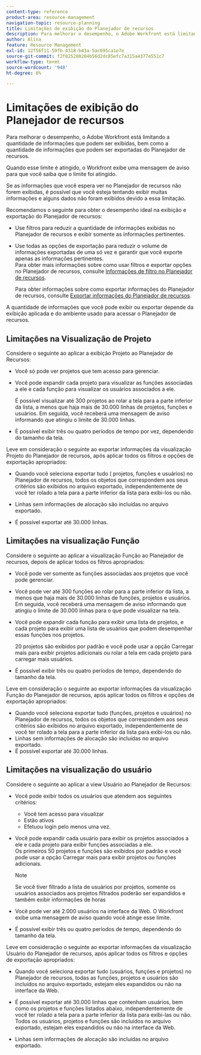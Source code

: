 ```yaml
---
content-type: reference
product-area: resource-management
navigation-topic: resource-planning
title: Limitações de exibição do Planejador de recursos
description: Para melhorar o desempenho, o Adobe Workfront está limitando a quantidade de informações que podem ser exibidas, bem como a quantidade de informações que podem ser exportadas do Planejador de recursos.
author: Alina
feature: Resource Management
exl-id: 12f56f11-59fb-4318-b43a-5ac695ca1e7e
source-git-commit: f2f825280204b56d2dc85efc7a315a4377e551c7
workflow-type: tm+mt
source-wordcount: '948'
ht-degree: 0%

---
```


# Limitações de exibição do Planejador de recursos

Para melhorar o desempenho, o Adobe Workfront está limitando a quantidade de informações que podem ser exibidas, bem como a quantidade de informações que podem ser exportadas do Planejador de recursos.

Quando esse limite é atingido, o Workfront exibe uma mensagem de aviso para que você saiba que o limite foi atingido.

Se as informações que você espera ver no Planejador de recursos não forem exibidas, é possível que você esteja tentando exibir muitas informações e alguns dados não foram exibidos devido a essa limitação.

Recomendamos o seguinte para obter o desempenho ideal na exibição e exportação do Planejador de recursos:

* Use filtros para reduzir a quantidade de informações exibidas no Planejador de recursos e exibir somente as informações pertinentes.
* Use todas as opções de exportação para reduzir o volume de informações exportadas de uma só vez e garantir que você exporte apenas as informações pertinentes.\
  Para obter mais informações sobre como usar filtros e exportar opções no Planejador de recursos, consulte [Informações de filtro no Planejador de recursos](../../resource-mgmt/resource-planning/filter-resource-planner.md).

  Para obter informações sobre como exportar informações do Planejador de recursos, consulte [Exportar informações do Planejador de recursos](../../resource-mgmt/resource-planning/export-resource-planner.md).

A quantidade de informações que você pode exibir ou exportar depende da exibição aplicada e do ambiente usado para acessar o Planejador de recursos.

## Limitações na Visualização de Projeto

Considere o seguinte ao aplicar a exibição Projeto ao Planejador de Recursos:

* Você só pode ver projetos que tem acesso para gerenciar.
* Você pode expandir cada projeto para visualizar as funções associadas a ele e cada função para visualizar os usuários associados a ele.

  É possível visualizar até 300 projetos ao rolar a tela para a parte inferior da lista, a menos que haja mais de 30.000 linhas de projetos, funções e usuários. Em seguida, você receberá uma mensagem de aviso informando que atingiu o limite de 30.000 linhas.

* É possível exibir três ou quatro períodos de tempo por vez, dependendo do tamanho da tela.

Leve em consideração o seguinte ao exportar informações da visualização Projeto do Planejador de recursos, após aplicar todos os filtros e opções de exportação apropriados:

* Quando você seleciona exportar tudo ( projetos, funções e usuários) no Planejador de recursos, todos os objetos que correspondem aos seus critérios são exibidos no arquivo exportado, independentemente de você ter rolado a tela para a parte inferior da lista para exibi-los ou não.
* Linhas sem informações de alocação são incluídas no arquivo exportado.

* É possível exportar até 30.000 linhas.

## Limitações na visualização Função

Considere o seguinte ao aplicar a visualização Função ao Planejador de recursos, depois de aplicar todos os filtros apropriados:

* Você pode ver somente as funções associadas aos projetos que você pode gerenciar.

* Você pode ver até 300 funções ao rolar para a parte inferior da lista, a menos que haja mais de 30.000 linhas de funções, projetos e usuários. Em seguida, você receberá uma mensagem de aviso informando que atingiu o limite de 30.000 linhas para o que pode visualizar na tela.
* Você pode expandir cada função para exibir uma lista de projetos, e cada projeto para exibir uma lista de usuários que podem desempenhar essas funções nos projetos.

  20 projetos são exibidos por padrão e você pode usar a opção Carregar mais para exibir projetos adicionais ou rolar a tela em cada projeto para carregar mais usuários.

* É possível exibir três ou quatro períodos de tempo, dependendo do tamanho da tela.

Leve em consideração o seguinte ao exportar informações da visualização Função do Planejador de recursos, após aplicar todos os filtros e opções de exportação apropriados:

* Quando você seleciona exportar tudo (funções, projetos e usuários) no Planejador de recursos, todos os objetos que correspondem aos seus critérios são exibidos no arquivo exportado, independentemente de você ter rolado a tela para a parte inferior da lista para exibi-los ou não.
* Linhas sem informações de alocação são incluídas no arquivo exportado.
* É possível exportar até 30.000 linhas.

## Limitações na visualização do usuário

Considere o seguinte ao aplicar a view Usuário ao Planejador de Recursos:

* Você pode exibir todos os usuários que atendem aos seguintes critérios:

   * Você tem acesso para visualizar
   * Estão ativos
   * Efetuou login pelo menos uma vez.

* Você pode expandir cada usuário para exibir os projetos associados a ele e cada projeto para exibir funções associadas a ele.\
  Os primeiros 50 projetos e funções são exibidos por padrão e você pode usar a opção Carregar mais para exibir projetos ou funções adicionais.

  >[!NOTE]
  >
  >Se você tiver filtrado a lista de usuários por projetos, somente os usuários associados aos projetos filtrados poderão ser expandidos e também exibir informações de horas

* Você pode ver até 2.000 usuários na interface da Web. O Workfront exibe uma mensagem de aviso quando você atinge esse limite.
* É possível exibir três ou quatro períodos de tempo, dependendo do tamanho da tela.

Leve em consideração o seguinte ao exportar informações da visualização Usuário do Planejador de recursos, após aplicar todos os filtros e opções de exportação apropriados:

* Quando você seleciona exportar tudo (usuários, funções e projetos) no Planejador de recursos, todas as funções, projetos e usuários são incluídos no arquivo exportado, estejam eles expandidos ou não na interface da Web.

* É possível exportar até 30.000 linhas que contenham usuários, bem como os projetos e funções listados abaixo, independentemente de você ter rolado a tela para a parte inferior da lista para exibi-las ou não. Todos os usuários, projetos e funções são incluídos no arquivo exportado, estejam eles expandidos ou não na interface da Web.
* Linhas sem informações de alocação são incluídas no arquivo exportado.
